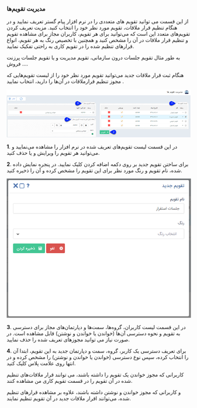 ### مدیریت تقویم‌ها



از این قسمت می توانید تقویم های متعددی را در نرم افزار پیام گستر تعریف نمایید و در هنگام تنظیم قرار ملاقات، تقویم مورد نظر خود را انتخاب کنید. مزیت تعریف کردن تقویم‌های متعدد این است که می‌توانید برای هر تقویم، کاربران مجاز برای مشاهده تقویم و تنظیم قرار ملاقات در آن را مشخص کنید و همچنین با تخصیص رنگ به هر تقویم، انواع قرارهای تنظیم شده را در تقویم کاری به راحتی تفکیک نمایید.

به طور مثال تقویم جلسات درون سازمانی، تقویم مدیریت و یا تقویم جلسات پرزنت فروش ....

هنگام ثبت قرار ملاقات جدید می‌توانید تقویم مورد نظر خود را از لیست تقویم‌هایی که مجوز تنظیم قرارملاقات در آن‌ها را دارید، انتخاب نمایید .


![](CalanderManagement1.png)

**1**. در این قسمت لیست تقویم‌های تعریف شده در نرم افزار را مشاهده می‌نمایید و می‌توانید هر تقویم را ویرایش و یا حذف کنید.

**2**. برای ساختن تقویم جدید بر روی دکمه اضافه کردن کلیک نمایید. در پنجره نمایش داده شده، نام تقویم و رنگ مورد نظر برای این تقویم را مشخص کرده و آن را ذخیره کنید.

![](CalanderManagement2.png)

**3**. در این قسمت لیست کاربران، گروه‌ها، سمت‌ها و دپارتمان‌های مجاز برای دسترسی به تقویم و نحوه دسترسی آن‌ها (خواندن یا خواندن و نوشتن) قابل مشاهده است. در صورت نیاز می توانید مجوزهای تعریف شده را حذف نمایید.

**4**. برای تعریف دسترسی یک کاربر، گروه‌، سمت‌ و دپارتمان‌ جدید به این تقویم، ابتدا آن را انتخاب کرده، سپس نوع دسترسی (خواندن یا خواندن و نوشتن) را مشخص کرده و در انتها روی علامت پلاس کلیک کنید.

کاربرانی که مجوز خواندن یک تقویم را داشته باشند، می توانند قرار ملاقات‌های تنظیم شده در آن تقویم را در قسمت تقویم کاری من مشاهده کنند.

و کاربرانی که مجوز خواندن و نوشتن داشته باشند، علاوه بر مشاهده قرارهای تنظیم شده، می‌توانند اقرار ملاقات جدید در آن تقویم تنظیم نمایند.
